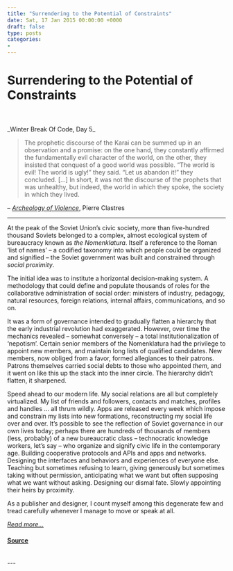 ```yaml
---
title: "Surrendering to the Potential of Constraints"
date: Sat, 17 Jan 2015 00:00:00 +0000
draft: false
type: posts
categories: 
- 
---
```

# Surrendering to the Potential of Constraints

<br/>

<br/>
_Winter Break Of Code, Day 5_

> The prophetic discourse of the Karai can be summed up in an observation and a promise: on the one hand, they constantly affirmed the fundamentally evil character of the world, on the other, they insisted that conquest of a good world was possible. “The world is evil! The world is ugly!” they said. “Let us abandon it!” they concluded. \[…\] In short, it was not the discourse of the prophets that was unhealthy, but indeed, the world in which they spoke, the society in which they lived.

– [_Archeology of Violence_](http://www.amazon.com/Archeology-Violence-Semiotext-Foreign-Agents/dp/1584350938), Pierre Clastres

* * *

At the peak of the Soviet Union’s civic society, more than five-hundred thousand Soviets belonged to a complex, almost ecological system of bureaucracy known as _the Nomenklatura_. Itself a reference to the Roman ‘list of names’ – a codified taxonomy into which people could be organized and signified – the Soviet government was built and constrained through _social proximity_.

The initial idea was to institute a horizontal decision-making system. A methodology that could define and populate thousands of roles for the collaborative administration of social order: ministers of industry, pedagogy, natural resources, foreign relations, internal affairs, communications, and so on.

It was a form of governance intended to gradually flatten a hierarchy that the early industrial revolution had exaggerated. However, over time the mechanics revealed – somewhat conversely – a total institutionalization of ‘nepotism’. Certain senior members of the Nomenklatura had the privilege to appoint new members, and maintain long lists of qualified candidates. New members, now obliged from a favor, formed allegiances to their patrons. Patrons themselves carried social debts to those who appointed _them_, and it went on like this up the stack into the inner circle. The hierarchy didn’t flatten, it sharpened.

Speed ahead to our modern life. My social relations are all but completely virtualized. My list of friends and followers, contacts and matches, profiles and handles … all thrum wildly. Apps are released every week which impose and constrain my lists into new formations, reconstructing my social life over and over. It’s possible to see the reflection of Soviet governance in our own lives today; perhaps there are hundreds of thousands of members (less, probably) of a new bureaucratic class – technocratic knowledge workers, let’s say – who organize and signify civic life in the contemporary age. Building cooperative protocols and APIs and apps and networks. Designing the interfaces and behaviors and experiences of everyone else. Teaching but sometimes refusing to learn, giving generously but sometimes taking without permission, anticipating what we want but often supposing what we want without asking. Designing our dismal fate. Slowly appointing their heirs by proximity.

As a publisher and designer, I count myself among this degenerate few and tread carefully whenever I manage to move or speak at all.

[_Read more..._](https://signal.org/blog/surrendering-to-the-potential-of-constraints/)

#### [Source](https://signal.org/blog/surrendering-to-the-potential-of-constraints/)

<br/>
---
